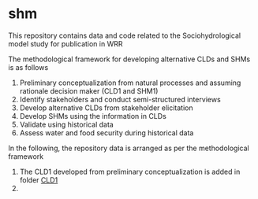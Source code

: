 # shm
This repository contains data and code related to the Sociohydrological model study for publication in WRR

The methodological framework for developing alternative CLDs and SHMs is as follows
1. Preliminary conceptualization from natural processes and assuming rationale decision maker (CLD1 and SHM1)
2. Identify stakeholders and conduct semi-structured interviews
3. Develop alternative CLDs from stakeholder elicitation
4. Develop SHMs using the information in CLDs
5. Validate using historical data
6. Assess water and food security during historical data

In the following, the repository data is arranged as per the methodological framework
1. The CLD1 developed from preliminary conceptualization is added in folder [CLD1](https://github.com/ssaiveena/shm/tree/main/CLD1)
2. 
